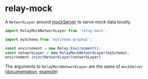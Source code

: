# relay-mock

A `NetworkLayer` around [mockServer](https://github.com/apollostack/graphql-tools) to serve mock data locally.

```js
import RelayMockNetworkLayer from 'relay-mock';

import mySchema from 'mySchema.graphql';

const environment = new Relay.Environment();
const networkLayer = new RelayMockNetworkLayer(mySchema);
environment.injectNetworkLayer(networkLayer)
```

The arguments to `RelayMockNetworkLayer` are the same of `mockServer` ([documentation](http://docs.apollostack.com/apollo-server/mocking.html), [example](https://github.com/apollostack/mock-demo))
